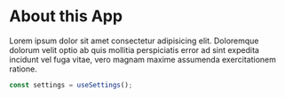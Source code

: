 # About this App

Lorem ipsum dolor sit amet consectetur adipisicing elit. Doloremque dolorum velit optio ab quis mollitia perspiciatis error ad sint expedita incidunt vel fuga vitae, vero magnam maxime assumenda exercitationem ratione.

```js
const settings = useSettings();

```
